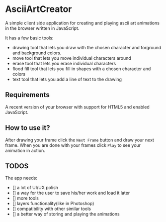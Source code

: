 # AsciiArtCreator
A simple client side application for creating and playing ascii art animations in the browser 
written in JavaScript.

It has a few basic tools:
* drawing tool that lets you draw with the chosen character and forground and background colors.
* move tool that lets you move individual characters around
* erase tool that lets you erase individual characters
* flood fill tool that lets you fill in shapes with a chosen character and colors
* text tool that lets you add a line of text to the drawing

## Requirements
A recent version of your browser with support for HTML5 and enabled JavaScript.

## How to use it?
After drawing your frame click the `Next Frame` button and draw your next frame. When you are done 
with your frames click `Play` to see your animation in action.

## TODOS
The app needs:
- [] a lot of UI/UX polish
- [] a way for the user to save his/her work and load it later
- [] more tools
- [] layers functionality(like in Photoshop)
- [] compatibility with other similar tools
- [] a better way of storing and playing the animations
